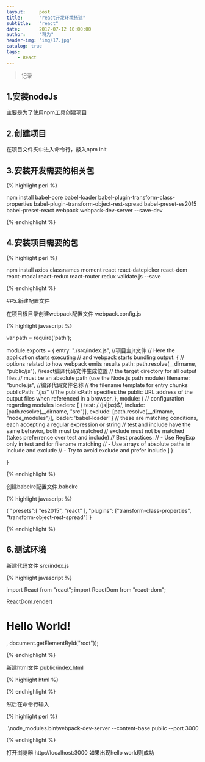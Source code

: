 ```yaml
---
layout:     post
title:      "react开发环境搭建"
subtitle:   "react"
date:       2017-07-12 10:00:00
author:     "蒋为"
header-img: "img/17.jpg"
catalog: true
tags:
    - React
---
```

>记录

## 1.安装nodeJs

主要是为了使用npm工具创建项目

## 2.创建项目

在项目文件夹中进入命令行，敲入npm init

## 3.安装开发需要的相关包

{% highlight  perl  %}

npm install babel-core babel-loader babel-plugin-transform-class-properties babel-plugin-transform-object-rest-spread babel-preset-es2015 babel-preset-react webpack webpack-dev-server --save-dev


{% endhighlight %}

## 4.安装项目需要的包

{% highlight  perl  %}

npm install axios classnames moment react react-datepicker react-dom react-modal react-redux react-router redux validate.js --save


{% endhighlight %}

##5.新建配置文件

在项目根目录创建webpack配置文件 webpack.config.js

{% highlight  javascript  %}

var path = require('path');

module.exports = {
    entry: "./src/index.js",   //项目主js文件
    // Here the application starts executing
    // and webpack starts bundling
    output: {
        // options related to how webpack emits results
        path: path.resolve(__dirname, "public/js"),   //react编译代码文件生成位置
        // the target directory for all output files
        // must be an absolute path (use the Node.js path module)
        filename: "bundle.js",   //编译代码文件名称
        // the filename template for entry chunks
        publicPath: "/js/"
        //The publicPath specifies the public URL address of the output files when referenced in a browser.
    },
    module: {
        // configuration regarding modules
        loaders: [
            {
                test: /\.(js|jsx)$/,
                include: [path.resolve(__dirname, "src")],
                exclude: [path.resolve(__dirname, "node_modules")],
                loader: 'babel-loader'
            }
            // these are matching conditions, each accepting a regular expression or string
            // test and include have the same behavior, both must be matched
            // exclude must not be matched (takes preferrence over test and include)
            // Best practices:
            // - Use RegExp only in test and for filename matching
            // - Use arrays of absolute paths in include and exclude
            // - Try to avoid exclude and prefer include
        ]
    }

}

{% endhighlight %}


创建babelrc配置文件.babelrc

{% highlight  javascript  %}


{
  "presets":[
    "es2015",
    "react"
  ],
  "plugins": ["transform-class-properties", "transform-object-rest-spread"]
}

{% endhighlight %}

## 6.测试环境

新建代码文件  src/index.js

{% highlight  javascript  %}


import React from "react";
import ReactDom from "react-dom";

ReactDom.render(<h1>Hello World!</h1>, document.getElementById("root"));

{% endhighlight %}

新建html文件 public/index.html

{% highlight  html  %}

<!DOCTYPE html>
<html lang="en">
<head>
    <meta charset="UTF-8">
    <title>Title</title>
</head>
<body>
<div id="root"></div>

<script src="js/bundle.js"></script>
</body>
</html>

{% endhighlight %}


然后在命令行输入

{% highlight  perl  %}

.\node_modules\.bin\webpack-dev-server --content-base public --port 3000

{% endhighlight %}

打开浏览器 http://localhost:3000 如果出现hello world则成功
